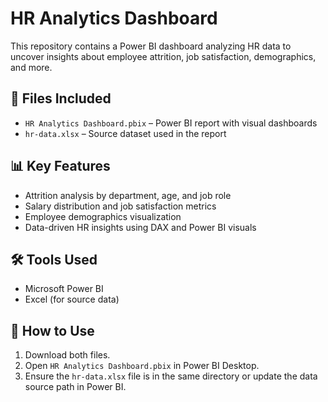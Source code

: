 # HR Analytics Dashboard

This repository contains a Power BI dashboard analyzing HR data to uncover insights about employee attrition, job satisfaction, demographics, and more.

## 📁 Files Included

- `HR Analytics Dashboard.pbix` – Power BI report with visual dashboards
- `hr-data.xlsx` – Source dataset used in the report

## 📊 Key Features

- Attrition analysis by department, age, and job role
- Salary distribution and job satisfaction metrics
- Employee demographics visualization
- Data-driven HR insights using DAX and Power BI visuals

## 🛠 Tools Used

- Microsoft Power BI
- Excel (for source data)

## 📌 How to Use

1. Download both files.
2. Open `HR Analytics Dashboard.pbix` in Power BI Desktop.
3. Ensure the `hr-data.xlsx` file is in the same directory or update the data source path in Power BI.

